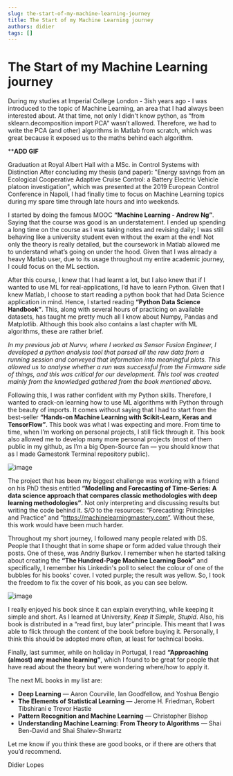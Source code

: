 ```yaml
---
slug: the-start-of-my-machine-learning-journey
title: The Start of my Machine Learning journey
authors: didier
tags: []
---
```


# The Start of my Machine Learning journey

During my studies at Imperial College London - 3ish years ago - I was introduced to the topic of Machine Learning, an area that I had always been interested about. At that time, not only I didn't know python, as “from sklearn.decomposition import PCA" wasn’t allowed. Therefore, we had to write the PCA (and other) algorithms in Matlab from scratch, which was great because it exposed us to the maths behind each algorithm.

****ADD GIF**

Graduation at Royal Albert Hall with a MSc. in Control Systems with Distinction
After concluding my thesis (and paper): "Energy savings from an Ecological Cooperative Adaptive Cruise Control: a Battery Electric Vehicle platoon investigation", which was presented at the 2019 European Control Conference in Napoli, I had finally time to focus on Machine Learning topics during my spare time through late hours and into weekends.

I started by doing the famous MOOC **“Machine Learning - Andrew Ng”**. Saying that the course was good is an understatement. I ended up spending a long time on the course as I was taking notes and revising daily; I was still behaving like a university student even without the exam at the end! Not only the theory is really detailed, but the coursework in Matlab allowed me to understand what’s going on under the hood. Given that I was already a heavy Matlab user, due to its usage throughout my entire academic journey, I could focus on the ML section.

After this course, I knew that I had learnt a lot, but I also knew that if I wanted to use ML for real-applications, I’d have to learn Python. Given that I knew Matlab, I choose to start reading a python book that had Data Science application in mind. Hence, I started reading **“Python Data Science Handbook”**. This, along with several hours of practicing on available datasets, has taught me pretty much all I know about Numpy, Pandas and Matplotlib. Although this book also contains a last chapter with ML algorithms, these are rather brief.

_In my previous job at Nurvv, where I worked as Sensor Fusion Engineer, I developed a python analysis tool that parsed all the raw data from a running session and conveyed that information into meaningful plots. This allowed us to analyse whether a run was successful from the Firmware side of things, and this was critical for our development. This tool was created mainly from the knowledged gathered from the book mentioned above._

Following this, I was rather confident with my Python skills. Therefore, I wanted to crack-on learning how to use ML algorithms with Python through the beauty of imports. It comes without saying that I had to start from the best-seller **“Hands-on Machine Learning with Scikit-Learn, Keras and TensorFlow”**. This book was what I was expecting and more. From time to time, when I’m working on personal projects, I still flick through it. This book also allowed me to develop many more personal projects (most of them public in my github, as I’m a big Open-Source fan — you should know that as I made Gamestonk Terminal repository public).

![image](https://github.com/Meg1211/my-website/assets/88618738/67fd7bfc-74f2-4b96-8183-f899428da63f)

The project that has been my biggest challenge was working with a friend on his PhD thesis entitled **“Modelling and Forecasting of Time-Series: A data science approach that compares classic methodologies with deep learning methodologies”**. Not only interpreting and discussing results but writing the code behind it. S/O to the resources: “Forecasting: Principles and Practice” and “https://machinelearningmastery.com”. Without these, this work would have been much harder.

Throughout my short journey, I followed many people related with DS. People that I thought that in some shape or form added value through their posts. One of these, was Andriy Burkov. I remember when he started talking about creating the **“The Hundred-Page Machine Learning Book”** and specifically, I remember his Linkedin's poll to select the colour of one of the bubbles for his books' cover. I voted purple; the result was yellow. So, I took the freedom to fix the cover of his book, as you can see below.

![image](https://github.com/Meg1211/my-website/assets/88618738/2322ff06-a803-458c-9402-6c8ed5cdde27)

I really enjoyed his book since it can explain everything, while keeping it simple and short. As I learned at University, _Keep It Simple, Stupid_. Also, his book is distributed in a “read first, buy later” principle. This meant that I was able to flick through the content of the book before buying it. Personally, I think this should be adopted more often, at least for technical books.

Finally, last summer, while on holiday in Portugal, I read **“Approaching (almost) any machine learning”**, which I found to be great for people that have read about the theory but were wondering where/how to apply it.

The next ML books in my list are:
- **Deep Learning** — Aaron Courville, Ian Goodfellow, and Yoshua Bengio
- **The Elements of Statistical Learning** — Jerome H. Friedman, Robert Tibshirani e Trevor Hastie
- **Pattern Recognition and Machine Learning** — Christopher Bishop
- **Understanding Machine Learning: From Theory to Algorithms** — Shai Ben-David and Shai Shalev-Shwartz

Let me know if you think these are good books, or if there are others that you’d recommend.

Didier Lopes
